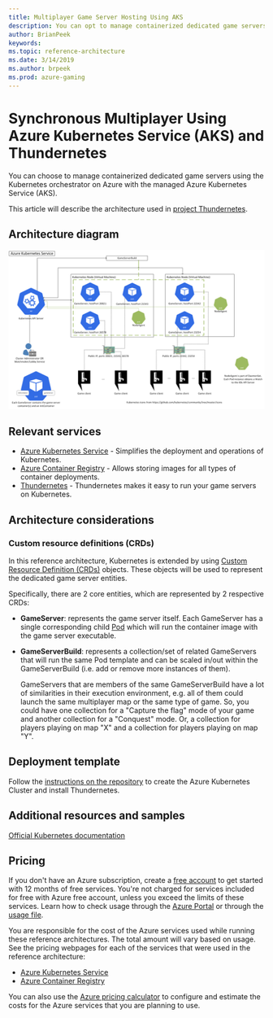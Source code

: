 ```yaml
---
title: Multiplayer Game Server Hosting Using AKS
description: You can opt to manage containerized dedicated game servers using the Kubernetes orchestrator on Azure using the managed Azure Kubernetes Service (AKS).
author: BrianPeek
keywords: 
ms.topic: reference-architecture
ms.date: 3/14/2019
ms.author: brpeek
ms.prod: azure-gaming
---
```


# Synchronous Multiplayer Using Azure Kubernetes Service (AKS) and Thundernetes

You can choose to manage containerized dedicated game servers using the Kubernetes orchestrator on Azure with the managed Azure Kubernetes Service (AKS).

This article will describe the architecture used in [project Thundernetes](https://playfab.github.io/thundernetes).

## Architecture diagram

[![Synchronous multiplayer using Azure Kubernetes Service and Thundernetes](media/multiplayer/multiplayer-aks-hosting.png)](media/multiplayer/multiplayer-aks-hosting.png)

## Relevant services

- [Azure Kubernetes Service](https://azure.microsoft.com/services/kubernetes-service/) - Simplifies the deployment and operations of Kubernetes.
- [Azure Container Registry](https://azure.microsoft.com/services/container-registry/) - Allows storing images for all types of container deployments.
- [Thundernetes](https://playfab.github.io/thundernetes) - Thundernetes makes it easy to run your game servers on Kubernetes.

## Architecture considerations

### Custom resource definitions (CRDs)

In this reference architecture, Kubernetes is extended by using [Custom Resource Definition (CRDs)](https://kubernetes.io/docs/concepts/extend-kubernetes/api-extension/custom-resources/) objects. These objects will be used to represent the dedicated game server entities.

Specifically, there are 2 core entities, which are represented by 2 respective CRDs:

- **GameServer**: represents the game server itself. Each GameServer has a single corresponding child [Pod](https://kubernetes.io/docs/concepts/workloads/pods/pod/) which will run the container image with the game server executable.
- **GameServerBuild**: represents a collection/set of related GameServers that will run the same Pod template and can be scaled in/out within the GameServerBuild (i.e. add or remove more instances of them).

    GameServers that are members of the same GameServerBuild have a lot of similarities in their execution environment, e.g. all of them could launch the same multiplayer map or the same type of game. So, you could have one collection for a "Capture the flag" mode of your game and another collection for a "Conquest" mode. Or, a collection for players playing on map "X" and a collection for players playing on map "Y".

## Deployment template

Follow the [instructions on the repository](https://github.com/PlayFab/thundernetes) to create the Azure Kubernetes Cluster and install Thundernetes.

## Additional resources and samples

[Official Kubernetes documentation](https://kubernetes.io/docs/concepts/overview/what-is-kubernetes/)

## Pricing

If you don't have an Azure subscription, create a [free account](https://aka.ms/azfreegamedev) to get started with 12 months of free services. You're not charged for services included for free with Azure free account, unless you exceed the limits of these services. Learn how to check usage through the [Azure Portal](https://docs.microsoft.com/azure/billing/billing-check-free-service-usage#check-usage-on-the-azure-portal) or through the [usage file](https://docs.microsoft.com/azure/billing/billing-check-free-service-usage#check-usage-through-the-usage-file).

You are responsible for the cost of the Azure services used while running these reference architectures.  The total amount will vary based on usage. See the pricing webpages for each of the services that were used in the reference architecture:

- [Azure Kubernetes Service](https://azure.microsoft.com/pricing/details/kubernetes-service/)
- [Azure Container Registry](https://azure.microsoft.com/pricing/details/container-registry/)

You can also use the [Azure pricing calculator](https://azure.microsoft.com/pricing/calculator/) to configure and estimate the costs for the Azure services that you are planning to use.